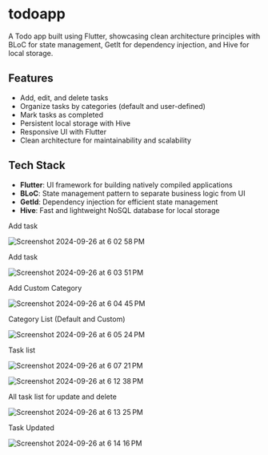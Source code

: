 # todoapp

A Todo app built using Flutter, showcasing clean architecture principles with BLoC for state management, GetIt for dependency injection, and Hive for local storage.

## Features

- Add, edit, and delete tasks
- Organize tasks by categories (default and user-defined)
- Mark tasks as completed
- Persistent local storage with Hive
- Responsive UI with Flutter
- Clean architecture for maintainability and scalability

## Tech Stack

- **Flutter**: UI framework for building natively compiled applications
- **BLoC**: State management pattern to separate business logic from UI
- **GetId**: Dependency injection for efficient state management
- **Hive**: Fast and lightweight NoSQL database for local storage


Add task

![Screenshot 2024-09-26 at 6 02 58 PM](https://github.com/user-attachments/assets/39245260-6082-463d-8353-199443e2fc86)

Add task

![Screenshot 2024-09-26 at 6 03 51 PM](https://github.com/user-attachments/assets/a7416658-ffd8-4eee-baa1-9f1662d250bc)

Add Custom Category

![Screenshot 2024-09-26 at 6 04 45 PM](https://github.com/user-attachments/assets/49e9fe41-94c9-4ce1-9fd9-a09272adb988)

Category List (Default and Custom)

![Screenshot 2024-09-26 at 6 05 24 PM](https://github.com/user-attachments/assets/b37031f4-3e59-4283-a82d-fd9e807d8016)

Task list

![Screenshot 2024-09-26 at 6 07 21 PM](https://github.com/user-attachments/assets/f7705065-a0f0-4b6c-9131-81f25cca4ed8)



![Screenshot 2024-09-26 at 6 12 38 PM](https://github.com/user-attachments/assets/f23088a0-6499-4d7c-81fe-793f557d288d)

All task list for update and delete

![Screenshot 2024-09-26 at 6 13 25 PM](https://github.com/user-attachments/assets/faed78a8-4172-425e-bd5b-c75b7cf6ad1f)

Task Updated

![Screenshot 2024-09-26 at 6 14 16 PM](https://github.com/user-attachments/assets/1e79ce3b-5c83-429c-821d-a58675bdccc0)

